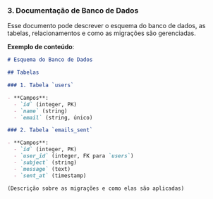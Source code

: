 
### 3. **Documentação de Banco de Dados**
Esse documento pode descrever o esquema do banco de dados, as tabelas, relacionamentos e como as migrações são gerenciadas.

**Exemplo de conteúdo**:
```markdown
# Esquema do Banco de Dados

## Tabelas

### 1. Tabela `users`

- **Campos**:
  - `id` (integer, PK)
  - `name` (string)
  - `email` (string, único)

### 2. Tabela `emails_sent`

- **Campos**:
  - `id` (integer, PK)
  - `user_id` (integer, FK para `users`)
  - `subject` (string)
  - `message` (text)
  - `sent_at` (timestamp)

(Descrição sobre as migrações e como elas são aplicadas)
